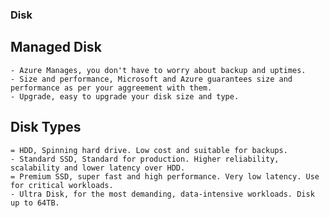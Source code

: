 ### Disk

## Managed Disk
    - Azure Manages, you don't have to worry about backup and uptimes.
    - Size and performance, Microsoft and Azure guarantees size and performance as per your aggreement with them.
    - Upgrade, easy to upgrade your disk size and type.

## Disk Types
    = HDD, Spinning hard drive. Low cost and suitable for backups.
    - Standard SSD, Standard for production. Higher reliability, scalability and lower latency over HDD.
    = Premium SSD, super fast and high performance. Very low latency. Use for critical workloads.
    - Ultra Disk, for the most demanding, data-intensive workloads. Disk up to 64TB.